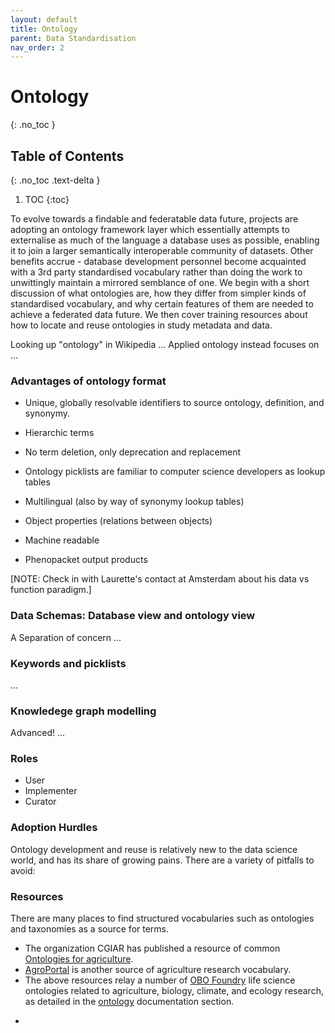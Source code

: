 ```yaml
---
layout: default
title: Ontology
parent: Data Standardisation
nav_order: 2
---
```


# Ontology
{: .no_toc }

## Table of Contents
{: .no_toc .text-delta }

1. TOC
{:toc}

To evolve towards a findable and federatable data future, projects are adopting an ontology framework layer which essentially attempts to externalise as much of the language a database uses as possible, enabling it to join a larger semantically interoperable community of datasets.  Other benefits accrue - database development personnel become acquainted with a 3rd party standardised vocabulary rather than doing the work to unwittingly maintain a mirrored semblance of one.  We begin with a short discussion of what ontologies are, how they differ from simpler kinds of standardised vocabulary, and why certain features of them are needed to achieve a federated data future.  We then cover training resources about how to locate and reuse ontologies in study metadata and data. 

Looking up "ontology" in Wikipedia ... Applied ontology instead focuses on ...

### Advantages of ontology format

* Unique, globally resolvable identifiers to source ontology, definition, and synonymy.
* Hierarchic terms
* No term deletion, only deprecation and replacement
* Ontology picklists are familiar to computer science developers as lookup tables
* Multilingual (also by way of synonymy lookup tables)
* Object properties (relations between objects)
* Machine readable

* Phenopacket output products
 
[NOTE: Check in with Laurette's contact at Amsterdam about his data vs function paradigm.]

### Data Schemas: Database view and ontology view
A Separation of concern ...

### Keywords and picklists
...
### Knowledege graph modelling
Advanced! ...

### Roles
* User
* Implementer
* Curator

### Adoption Hurdles

Ontology development and reuse is relatively new to the data science world, and has its share of growing pains.  There are a variety of pitfalls to avoid:


### Resources
There are many places to find structured vocabularies such as ontologies and taxonomies as a source for terms.

- The organization CGIAR has published a resource of common [Ontologies for agriculture](https://bigdata.cgiar.org/ontologies-for-agriculture/).
- [AgroPortal](https://agroportal.lirmm.fr/) is another source of agriculture research vocabulary.
- The above resources relay a number of [OBO Foundry](https://obofoundry.org/) life science ontologies related to agriculture, biology, climate, and ecology research, as detailed in the [ontology](https://github.com/ClimateSmartAgCollab/Documentation-en/blob/main/docs/Data_Standardization/ontology.md) documentation section.

* 
